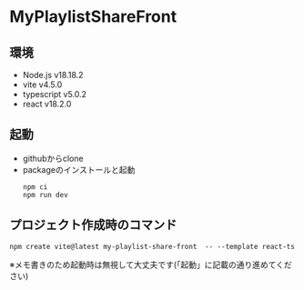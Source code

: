 # MyPlaylistShareFront

## 環境
* Node.js v18.18.2
* vite v4.5.0
* typescript v5.0.2
* react v18.2.0

## 起動
* githubからclone
* packageのインストールと起動
    ```
    npm ci
    npm run dev
    ```

## プロジェクト作成時のコマンド
   ```
   npm create vite@latest my-playlist-share-front  -- --template react-ts
   ```
※メモ書きのため起動時は無視して大丈夫です(「起動」に記載の通り進めてください)
